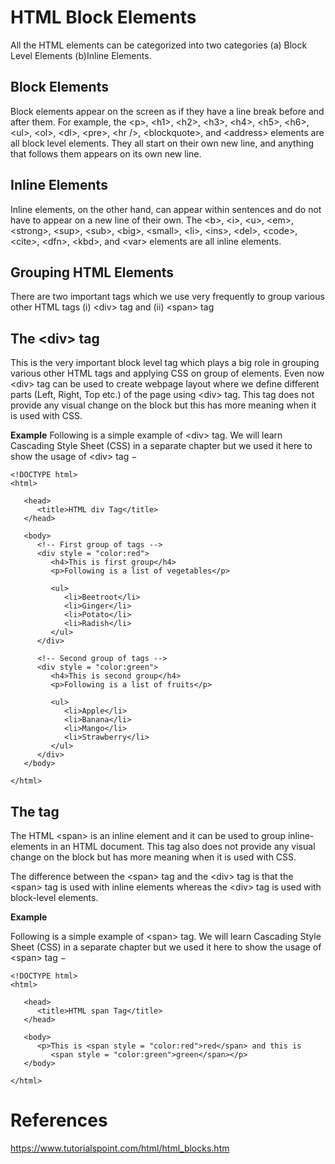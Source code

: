 # HTML Block Elements

All the HTML elements can be categorized into two categories (a) Block Level Elements (b)Inline Elements.

## Block Elements
Block elements appear on the screen as if they have a line break before and after them. For example, the \<p>, \<h1>, \<h2>, \<h3>, \<h4>, \<h5>, \<h6>, \<ul>, \<ol>, \<dl>, \<pre>, \<hr />, \<blockquote>, and \<address> elements are all block level elements. They all start on their own new line, and anything that follows them appears on its own new line.

## Inline Elements
Inline elements, on the other hand, can appear within sentences and do not have to appear on a new line of their own. The \<b>, \<i>, \<u>, \<em>, \<strong>, \<sup>, \<sub>, \<big>, \<small>, \<li>, \<ins>, \<del>, \<code>, \<cite>, \<dfn>, \<kbd>, and \<var> elements are all inline elements.

## Grouping HTML Elements
There are two important tags which we use very frequently to group various other HTML tags (i) \<div> tag and (ii) \<span> tag

## The \<div> tag
This is the very important block level tag which plays a big role in grouping various other HTML tags and applying CSS on group of elements. Even now \<div> tag can be used to create webpage layout where we define different parts (Left, Right, Top etc.) of the page using \<div> tag. This tag does not provide any visual change on the block but this has more meaning when it is used with CSS.

**Example**
Following is a simple example of \<div> tag. We will learn Cascading Style Sheet (CSS) in a separate chapter but we used it here to show the usage of \<div> tag −
```
<!DOCTYPE html>
<html>

   <head>
      <title>HTML div Tag</title>
   </head>

   <body>
      <!-- First group of tags -->
      <div style = "color:red">
         <h4>This is first group</h4>
         <p>Following is a list of vegetables</p>

         <ul>
            <li>Beetroot</li>
            <li>Ginger</li>
            <li>Potato</li>
            <li>Radish</li>
         </ul>
      </div>

      <!-- Second group of tags -->
      <div style = "color:green">
         <h4>This is second group</h4>
         <p>Following is a list of fruits</p>

         <ul>
            <li>Apple</li>
            <li>Banana</li>
            <li>Mango</li>
            <li>Strawberry</li>
         </ul>
      </div>
   </body>

</html>
```

## The <span> tag
The HTML \<span> is an inline element and it can be used to group inline-elements in an HTML document. This tag also does not provide any visual change on the block but has more meaning when it is used with CSS.

The difference between the \<span> tag and the \<div> tag is that the \<span> tag is used with inline elements whereas the \<div> tag is used with block-level elements.

**Example**

Following is a simple example of \<span> tag. We will learn Cascading Style Sheet (CSS) in a separate chapter but we used it here to show the usage of \<span> tag −

```
<!DOCTYPE html>
<html>

   <head>
      <title>HTML span Tag</title>
   </head>

   <body>
      <p>This is <span style = "color:red">red</span> and this is
         <span style = "color:green">green</span></p>
   </body>

</html>
```

# References
https://www.tutorialspoint.com/html/html_blocks.htm
